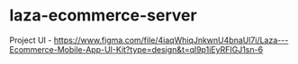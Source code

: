 # laza-ecommerce-server

Project UI - https://www.figma.com/file/4iaqWhiqJnkwnU4bnaUl7i/Laza---Ecommerce-Mobile-App-UI-Kit?type=design&t=ql9p1iEyRFIGJ1sn-6
